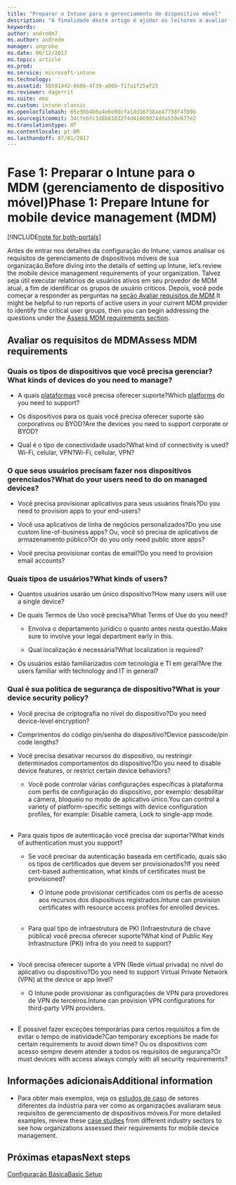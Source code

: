 ```yaml
---
title: "Preparar o Intune para o gerenciamento de dispositivo móvel"
description: "A finalidade deste artigo é ajudar os leitores a avaliar seus requisitos comerciais e técnicos antes de migrar para o Intune."
keywords: 
author: andredm7
ms.author: andredm
manager: angrobe
ms.date: 06/12/2017
ms.topic: article
ms.prod: 
ms.service: microsoft-intune
ms.technology: 
ms.assetid: 58591442-6606-4f39-a06b-f17a1f25af25
ms.reviewer: dagerrit
ms.suite: ems
ms.custom: intune-classic
ms.openlocfilehash: 65e3bb4b6a4e6e8dcfa1dd16738ae47758f4fb9b
ms.sourcegitcommit: 34cfebfc1d8b81032f4d41869d74dda559e677e2
ms.translationtype: HT
ms.contentlocale: pt-BR
ms.lasthandoff: 07/01/2017
---
```

# <span data-ttu-id="92fe7-103">Fase 1: Preparar o Intune para o MDM (gerenciamento de dispositivo móvel)</span><span class="sxs-lookup"><span data-stu-id="92fe7-103">Phase 1: Prepare Intune for mobile device management (MDM)</span></span>
<a id="phase-1-prepare-intune-for-mobile-device-management-mdm" class="xliff"></a>

[!INCLUDE[note for both-portals](./includes/note-for-both-portals.md)]

<span data-ttu-id="92fe7-104">Antes de entrar nos detalhes da configuração do Intune, vamos analisar os requisitos de gerenciamento de dispositivos móveis de sua organização.</span><span class="sxs-lookup"><span data-stu-id="92fe7-104">Before diving into the details of setting up Intune, let’s review the mobile device management requirements of your organization.</span></span> <span data-ttu-id="92fe7-105">Talvez seja útil executar relatórios de usuários ativos em seu provedor de MDM atual, a fim de identificar os grupos de usuário críticos. Depois, você pode começar a responder as perguntas na [seção Avaliar requisitos de MDM](migration-guide-prepare.md#assess-mdm-requirements).</span><span class="sxs-lookup"><span data-stu-id="92fe7-105">It might be helpful to run reports of active users in your current MDM provider to identify the critical user groups, then you can begin addressing the questions under the [Assess MDM requirements section](migration-guide-prepare.md#assess-mdm-requirements).</span></span>

## <span data-ttu-id="92fe7-106">Avaliar os requisitos de MDM</span><span class="sxs-lookup"><span data-stu-id="92fe7-106">Assess MDM requirements</span></span>
<a id="assess-mdm-requirements" class="xliff"></a>

### <span data-ttu-id="92fe7-107">Quais os tipos de dispositivos que você precisa gerenciar?</span><span class="sxs-lookup"><span data-stu-id="92fe7-107">What kinds of devices do you need to manage?</span></span>
<a id="what-kinds-of-devices-do-you-need-to-manage" class="xliff"></a>

-   <span data-ttu-id="92fe7-108">A quais [plataformas](/intune-classic/get-started/supported-mobile-devices-and-computers) você precisa oferecer suporte?</span><span class="sxs-lookup"><span data-stu-id="92fe7-108">Which [platforms](/intune-classic/get-started/supported-mobile-devices-and-computers) do you need to support?</span></span>

-   <span data-ttu-id="92fe7-109">Os dispositivos para os quais você precisa oferecer suporte são corporativos ou BYOD?</span><span class="sxs-lookup"><span data-stu-id="92fe7-109">Are the devices you need to support corporate or BYOD?</span></span>

-   <span data-ttu-id="92fe7-110">Qual é o tipo de conectividade usado?</span><span class="sxs-lookup"><span data-stu-id="92fe7-110">What kind of connectivity is used?</span></span> <span data-ttu-id="92fe7-111">Wi-Fi, celular, VPN?</span><span class="sxs-lookup"><span data-stu-id="92fe7-111">Wi-Fi, cellular, VPN?</span></span>

### <span data-ttu-id="92fe7-112">O que seus usuários precisam fazer nos dispositivos gerenciados?</span><span class="sxs-lookup"><span data-stu-id="92fe7-112">What do your users need to do on managed devices?</span></span>
<a id="what-do-your-users-need-to-do-on-managed-devices" class="xliff"></a>

-   <span data-ttu-id="92fe7-113">Você precisa provisionar aplicativos para seus usuários finais?</span><span class="sxs-lookup"><span data-stu-id="92fe7-113">Do you need to provision apps to your end-users?</span></span>

-   <span data-ttu-id="92fe7-114">Você usa aplicativos de linha de negócios personalizados?</span><span class="sxs-lookup"><span data-stu-id="92fe7-114">Do you use custom line-of-business apps?</span></span> <span data-ttu-id="92fe7-115">Ou, você só precisa de aplicativos de armazenamento público?</span><span class="sxs-lookup"><span data-stu-id="92fe7-115">Or do you only need public store apps?</span></span>

-   <span data-ttu-id="92fe7-116">Você precisa provisionar contas de email?</span><span class="sxs-lookup"><span data-stu-id="92fe7-116">Do you need to provision email accounts?</span></span>

### <span data-ttu-id="92fe7-117">Quais tipos de usuários?</span><span class="sxs-lookup"><span data-stu-id="92fe7-117">What kinds of users?</span></span>
<a id="what-kinds-of-users" class="xliff"></a>

-   <span data-ttu-id="92fe7-118">Quantos usuários usarão um único dispositivo?</span><span class="sxs-lookup"><span data-stu-id="92fe7-118">How many users will use a single device?</span></span>

-   <span data-ttu-id="92fe7-119">De quais Termos de Uso você precisa?</span><span class="sxs-lookup"><span data-stu-id="92fe7-119">What Terms of Use do you need?</span></span>

    -   <span data-ttu-id="92fe7-120">Envolva o departamento jurídico o quanto antes nesta questão.</span><span class="sxs-lookup"><span data-stu-id="92fe7-120">Make sure to involve your legal department early in this.</span></span>

    -   <span data-ttu-id="92fe7-121">Qual localização é necessária?</span><span class="sxs-lookup"><span data-stu-id="92fe7-121">What localization is required?</span></span>

-   <span data-ttu-id="92fe7-122">Os usuários estão familiarizados com tecnologia e TI em geral?</span><span class="sxs-lookup"><span data-stu-id="92fe7-122">Are the users familiar with technology and IT in general?</span></span>

### <span data-ttu-id="92fe7-123">Qual é sua política de segurança de dispositivo?</span><span class="sxs-lookup"><span data-stu-id="92fe7-123">What is your device security policy?</span></span>
<a id="what-is-your-device-security-policy" class="xliff"></a>

-   <span data-ttu-id="92fe7-124">Você precisa de criptografia no nível do dispositivo?</span><span class="sxs-lookup"><span data-stu-id="92fe7-124">Do you need device-level encryption?</span></span>

-   <span data-ttu-id="92fe7-125">Comprimentos do código pin/senha do dispositivo?</span><span class="sxs-lookup"><span data-stu-id="92fe7-125">Device passcode/pin code lengths?</span></span>

-   <span data-ttu-id="92fe7-126">Você precisa desativar recursos do dispositivo, ou restringir determinados comportamentos do dispositivo?</span><span class="sxs-lookup"><span data-stu-id="92fe7-126">Do you need to disable device features, or restrict certain device behaviors?</span></span>

    -   <span data-ttu-id="92fe7-127">Você pode controlar várias configurações específicas à plataforma com perfis de configuração do dispositivo, por exemplo: desabilitar a câmera, bloqueio no modo de aplicativo único.</span><span class="sxs-lookup"><span data-stu-id="92fe7-127">You can control a variety of platform-specific settings with device configuration profiles, for example: Disable camera, Lock to single-app mode.</span></span>
<br></br>
-   <span data-ttu-id="92fe7-128">Para quais tipos de autenticação você precisa dar suportar?</span><span class="sxs-lookup"><span data-stu-id="92fe7-128">What kinds of authentication must you support?</span></span>

    -   <span data-ttu-id="92fe7-129">Se você precisar da autenticação baseada em certificado, quais são os tipos de certificados que devem ser provisionados?</span><span class="sxs-lookup"><span data-stu-id="92fe7-129">If you need cert-based authentication, what kinds of certificates must be provisioned?</span></span>

        -   <span data-ttu-id="92fe7-130">O Intune pode provisionar certificados com os perfis de acesso aos recursos dos dispositivos registrados.</span><span class="sxs-lookup"><span data-stu-id="92fe7-130">Intune can provision certificates with resource access profiles for enrolled devices.</span></span>
<br></br>
    -   <span data-ttu-id="92fe7-131">Para qual tipo de infraestrutura de PKI (Infraestrutura de chave pública) você precisa oferecer suporte?</span><span class="sxs-lookup"><span data-stu-id="92fe7-131">What kind of Public Key Infrastructure (PKI) infra do you need to support?</span></span>
<br></br>
-   <span data-ttu-id="92fe7-132">Você precisa oferecer suporte à VPN (Rede virtual privada) no nível do aplicativo ou dispositivo?</span><span class="sxs-lookup"><span data-stu-id="92fe7-132">Do you need to support Virtual Private Network (VPN) at the device or app level?</span></span>

    -   <span data-ttu-id="92fe7-133">O Intune pode provisionar as configurações de VPN para provedores de VPN de terceiros.</span><span class="sxs-lookup"><span data-stu-id="92fe7-133">Intune can provision VPN configurations for third-party VPN providers.</span></span>
<br></br>
-   <span data-ttu-id="92fe7-134">É possível fazer exceções temporárias para certos requisitos a fim de evitar o tempo de inatividade?</span><span class="sxs-lookup"><span data-stu-id="92fe7-134">Can temporary exceptions be made for certain requirements to avoid down time?</span></span> <span data-ttu-id="92fe7-135">Ou os dispositivos com acesso sempre devem atender a todos os requisitos de segurança?</span><span class="sxs-lookup"><span data-stu-id="92fe7-135">Or must devices with access always comply with all security requirements?</span></span>

## <span data-ttu-id="92fe7-136">Informações adicionais</span><span class="sxs-lookup"><span data-stu-id="92fe7-136">Additional information</span></span>
<a id="additional-information" class="xliff"></a>

-   <span data-ttu-id="92fe7-137">Para obter mais exemplos, veja os [estudos de caso](https://customers.microsoft.com/story/mwh-global-now-part-of-stantec-secures-mobile-devices-with-intune) de setores diferentes da indústria para ver como as organizações avaliaram seus requisitos de gerenciamento de dispositivos móveis.</span><span class="sxs-lookup"><span data-stu-id="92fe7-137">For more detailed examples, review these [case studies](https://customers.microsoft.com/story/mwh-global-now-part-of-stantec-secures-mobile-devices-with-intune) from different industry sectors to see how organizations assessed their requirements for mobile device management.</span></span>

## <span data-ttu-id="92fe7-138">Próximas etapas</span><span class="sxs-lookup"><span data-stu-id="92fe7-138">Next steps</span></span>
<a id="next-steps" class="xliff"></a>

[<span data-ttu-id="92fe7-139">Configuração Básica</span><span class="sxs-lookup"><span data-stu-id="92fe7-139">Basic Setup</span></span>](migration-guide-setup.md)
